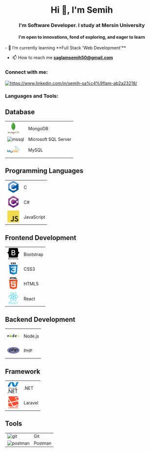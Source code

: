 <h1 align="center">Hi 👋, I'm Semih</h1>
<h3 align="center">I'm Software Developer. I study at Mersin University</h3>
<h4 align="center">I'm open to innovations, fond of exploring, and eager to learn </h4>
- 🌱 I’m currently learning **Full Stack 'Web Development'**

- 📫 How to reach me **saglamsemih50@gmail.com**

<h3 align="left">Connect with me:</h3>
<p align="left">
    <a href="https://linkedin.com/in/https://www.linkedin.com/in/semih-sa%c4%9flam-ab2a23218/" target="blank"><img
            align="center"
            src="https://raw.githubusercontent.com/rahuldkjain/github-profile-readme-generator/master/src/images/icons/Social/linked-in-alt.svg"
            alt="https://www.linkedin.com/in/semih-sa%c4%9flam-ab2a23218/" height="30" width="40" /></a>
</p>

<h3 align="left">Languages and Tools:</h3>

<h2>Database</h2>
<table>
    <tr>
        <td><img src="https://raw.githubusercontent.com/devicons/devicon/master/icons/mongodb/mongodb-original-wordmark.svg"
                alt="mongodb" width="40" height="40" /></td>
        <td>MongoDB</td>
    </tr>
    <tr>
        <td><img src="https://www.svgrepo.com/show/303229/microsoft-sql-server-logo.svg" alt="mssql" width="40"
                height="40" /></td>
        <td>Microsoft SQL Server</td>
    </tr>
    <tr>
        <td><img src="https://raw.githubusercontent.com/devicons/devicon/master/icons/mysql/mysql-original-wordmark.svg"
                alt="mysql" width="40" height="40" /></td>
        <td>MySQL</td>
    </tr>
</table>

<h2>Programming Languages</h2>
<table>
    <tr>
        <td><img src="https://raw.githubusercontent.com/devicons/devicon/master/icons/c/c-original.svg" alt="c"
                width="40" height="40" /></td>
        <td>C</td>
    </tr>
    <tr>
        <td><img src="https://raw.githubusercontent.com/devicons/devicon/master/icons/csharp/csharp-original.svg"
                alt="csharp" width="40" height="40" /></td>
        <td>C#</td>
    </tr>
    <tr>
        <td><img src="https://raw.githubusercontent.com/devicons/devicon/master/icons/javascript/javascript-original.svg"
                alt="javascript" width="40" height="40" /></td>
        <td>JavaScript</td>
    </tr>

</table>
<h2>Frontend Development</h2>
<table>
    <tr>
        <td><img src="https://raw.githubusercontent.com/devicons/devicon/master/icons/bootstrap/bootstrap-plain-wordmark.svg"
                alt="bootstrap" width="40" height="40" /></td>
        <td>Bootstrap</td>
    </tr>
    <tr>
        <td><img src="https://raw.githubusercontent.com/devicons/devicon/master/icons/css3/css3-original-wordmark.svg"
                alt="css3" width="40" height="40" /></td>
        <td>CSS3</td>
    </tr>
    <tr>
        <td><img src="https://raw.githubusercontent.com/devicons/devicon/master/icons/html5/html5-original-wordmark.svg"
                alt="html5" width="40" height="40" /></td>
        <td>HTML5</td>
    </tr>
    <tr>
        <td><img src="https://raw.githubusercontent.com/devicons/devicon/master/icons/react/react-original-wordmark.svg"
                alt="react" width="40" height="40" /></td>
        <td>React</td>
    </tr>

</table>

<h2>Backend Development</h2>
<table>
  <tr>
        <td><img src="https://raw.githubusercontent.com/devicons/devicon/master/icons/nodejs/nodejs-original-wordmark.svg"
                alt="nodejs" width="40" height="40" /></td>
        <td>Node.js</td>
    </tr>
      <tr>
        <td><img
            src="https://raw.githubusercontent.com/devicons/devicon/master/icons/php/php-original.svg" alt="php"
            width="40" height="40" /> </td>
        <td>PHP</td>
    </tr>

</table>
<h2>Framework</h2>
<table>
    <tr>
      <td><img src="https://raw.githubusercontent.com/devicons/devicon/master/icons/dot-net/dot-net-original-wordmark.svg"
                alt="dotnet" width="40" height="40" /></td>
        <td>.NET</td>
    </tr>
    <tr>
        <td><img src="https://raw.githubusercontent.com/devicons/devicon/master/icons/laravel/laravel-plain-wordmark.svg"
                alt="laravel" width="40" height="40" /></td>
        <td>Laravel</td>
    </tr>

</table>
<h2>Tools</h2>
<table>
    <tr>
        <td><img src="https://www.vectorlogo.zone/logos/git-scm/git-scm-icon.svg" alt="git" width="40"
                height="40" /></td>
        <td>Git</td>
    </tr>
    <tr>
        <td><img src="https://www.vectorlogo.zone/logos/getpostman/getpostman-icon.svg" alt="postman" width="40"
                height="40" /></td>
        <td>Postman</td>
    </tr>
</table>
